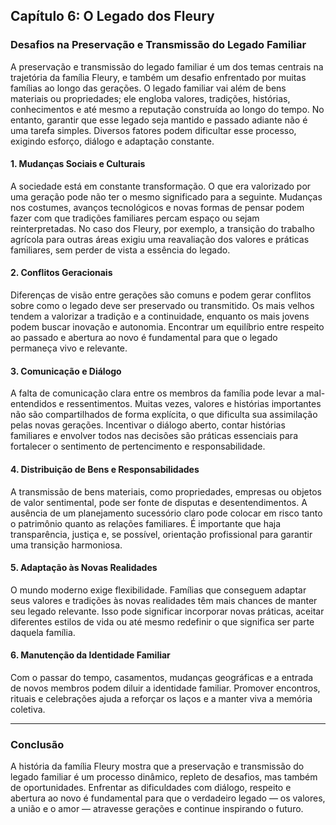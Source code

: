 
## Capítulo 6: O Legado dos Fleury

### Desafios na Preservação e Transmissão do Legado Familiar

A preservação e transmissão do legado familiar é um dos temas centrais na trajetória da família Fleury, e também um desafio enfrentado por muitas famílias ao longo das gerações. O legado familiar vai além de bens materiais ou propriedades; ele engloba valores, tradições, histórias, conhecimentos e até mesmo a reputação construída ao longo do tempo. No entanto, garantir que esse legado seja mantido e passado adiante não é uma tarefa simples. Diversos fatores podem dificultar esse processo, exigindo esforço, diálogo e adaptação constante.

#### 1. Mudanças Sociais e Culturais

A sociedade está em constante transformação. O que era valorizado por uma geração pode não ter o mesmo significado para a seguinte. Mudanças nos costumes, avanços tecnológicos e novas formas de pensar podem fazer com que tradições familiares percam espaço ou sejam reinterpretadas. No caso dos Fleury, por exemplo, a transição do trabalho agrícola para outras áreas exigiu uma reavaliação dos valores e práticas familiares, sem perder de vista a essência do legado.

#### 2. Conflitos Geracionais

Diferenças de visão entre gerações são comuns e podem gerar conflitos sobre como o legado deve ser preservado ou transmitido. Os mais velhos tendem a valorizar a tradição e a continuidade, enquanto os mais jovens podem buscar inovação e autonomia. Encontrar um equilíbrio entre respeito ao passado e abertura ao novo é fundamental para que o legado permaneça vivo e relevante.

#### 3. Comunicação e Diálogo

A falta de comunicação clara entre os membros da família pode levar a mal-entendidos e ressentimentos. Muitas vezes, valores e histórias importantes não são compartilhados de forma explícita, o que dificulta sua assimilação pelas novas gerações. Incentivar o diálogo aberto, contar histórias familiares e envolver todos nas decisões são práticas essenciais para fortalecer o sentimento de pertencimento e responsabilidade.

#### 4. Distribuição de Bens e Responsabilidades

A transmissão de bens materiais, como propriedades, empresas ou objetos de valor sentimental, pode ser fonte de disputas e desentendimentos. A ausência de um planejamento sucessório claro pode colocar em risco tanto o patrimônio quanto as relações familiares. É importante que haja transparência, justiça e, se possível, orientação profissional para garantir uma transição harmoniosa.

#### 5. Adaptação às Novas Realidades

O mundo moderno exige flexibilidade. Famílias que conseguem adaptar seus valores e tradições às novas realidades têm mais chances de manter seu legado relevante. Isso pode significar incorporar novas práticas, aceitar diferentes estilos de vida ou até mesmo redefinir o que significa ser parte daquela família.

#### 6. Manutenção da Identidade Familiar

Com o passar do tempo, casamentos, mudanças geográficas e a entrada de novos membros podem diluir a identidade familiar. Promover encontros, rituais e celebrações ajuda a reforçar os laços e a manter viva a memória coletiva.

---

### Conclusão

A história da família Fleury mostra que a preservação e transmissão do legado familiar é um processo dinâmico, repleto de desafios, mas também de oportunidades. Enfrentar as dificuldades com diálogo, respeito e abertura ao novo é fundamental para que o verdadeiro legado — os valores, a união e o amor — atravesse gerações e continue inspirando o futuro.
```
